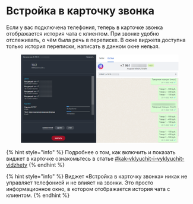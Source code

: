 # Встройка в карточку звонка

Если у вас подключена телефония, теперь в карточке звонка отображается история чата с клиентом. При звонке удобно отслеживать, о чём была речь в переписке. В окне виджета доступна только история переписки, написать в данном окне нельзя.&#x20;

<figure><img src="../../.gitbook/assets/image (187).png" alt=""><figcaption></figcaption></figure>

{% hint style="info" %}
Подробнее о том, как включить и показать виджет в карточке ознакомьтесь в статье [#kak-vklyuchit-i-vyklyuchit-vidzhety](./#kak-vklyuchit-i-vyklyuchit-vidzhety "mention")
{% endhint %}

{% hint style="info" %}
Виджет «Встройка в карточку звонка» никак не управляет телефонией и не влияет на звонки. Это просто информационное окно, в котором отображается история чата с клиентом.
{% endhint %}
